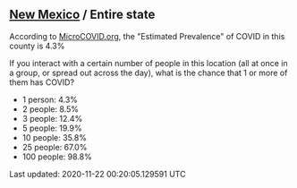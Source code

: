 
## [New Mexico](/united-states/new-mexico) / Entire state

According to [MicroCOVID.org](http://microcovid.org),
the "Estimated Prevalence" of COVID in this county is 4.3%

If you interact with a certain number of people in this location
(all at once in a group, or spread out across the day), what is the chance that
1 or more of them has COVID?

- 1 person: 4.3%
- 2 people: 8.5%
- 3 people: 12.4%
- 5 people: 19.9%
- 10 people: 35.8%
- 25 people: 67.0%
- 100 people: 98.8%

Last updated: 2020-11-22 00:20:05.129591 UTC
